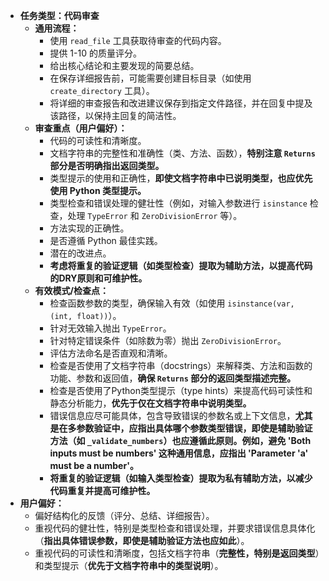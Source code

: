 - **任务类型：代码审查**
    - **通用流程：**
        - 使用 `read_file` 工具获取待审查的代码内容。
        - 提供 1-10 的质量评分。
        - 给出核心结论和主要发现的简要总结。
        - 在保存详细报告前，可能需要创建目标目录（如使用 `create_directory` 工具）。
        - 将详细的审查报告和改进建议保存到指定文件路径，并在回复中提及该路径，以保持主回复的简洁性。
    - **审查重点（用户偏好）：**
        - 代码的可读性和清晰度。
        - 文档字符串的完整性和准确性（类、方法、函数），**特别注意 `Returns` 部分是否明确指出返回类型。**
        - 类型提示的使用和正确性，**即使文档字符串中已说明类型，也应优先使用 Python 类型提示。**
        - 类型检查和错误处理的健壮性（例如，对输入参数进行 `isinstance` 检查，处理 `TypeError` 和 `ZeroDivisionError` 等）。
        - 方法实现的正确性。
        - 是否遵循 Python 最佳实践。
        - 潜在的改进点。
        - **考虑将重复的验证逻辑（如类型检查）提取为辅助方法，以提高代码的DRY原则和可维护性。**
    - **有效模式/检查点：**
        - 检查函数参数的类型，确保输入有效（如使用 `isinstance(var, (int, float))`）。
        - 针对无效输入抛出 `TypeError`。
        - 针对特定错误条件（如除数为零）抛出 `ZeroDivisionError`。
        - 评估方法命名是否直观和清晰。
        - 检查是否使用了文档字符串（docstrings）来解释类、方法和函数的功能、参数和返回值，**确保 `Returns` 部分的返回类型描述完整。**
        - 检查是否使用了Python类型提示（type hints）来提高代码可读性和静态分析能力，**优先于仅在文档字符串中说明类型。**
        - 错误信息应尽可能具体，包含导致错误的参数名或上下文信息，**尤其是在多参数验证中，应指出具体哪个参数类型错误，即使是辅助验证方法（如 `_validate_numbers`）也应遵循此原则。例如，避免 'Both inputs must be numbers' 这种通用信息，应指出 'Parameter 'a' must be a number'。**
        - **将重复的验证逻辑（如输入类型检查）提取为私有辅助方法，以减少代码重复并提高可维护性。**
- **用户偏好：**
    - 偏好结构化的反馈（评分、总结、详细报告）。
    - 重视代码的健壮性，特别是类型检查和错误处理，并要求错误信息具体化（**指出具体错误参数，即使是辅助验证方法也应如此**）。
    - 重视代码的可读性和清晰度，包括文档字符串（**完整性，特别是返回类型**）和类型提示（**优先于文档字符串中的类型说明**）。